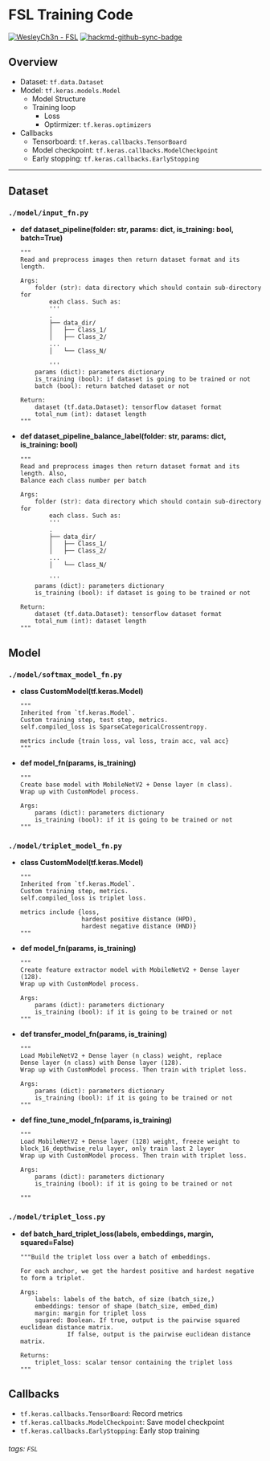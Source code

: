# FSL Training Code

[![WesleyCh3n - FSL](https://img.shields.io/badge/WesleyCh3n-FSL-2ea44f?logo=github)](https://github.com/WesleyCh3n/FSL)
[![hackmd-github-sync-badge](https://hackmd.io/Y-MdlpaZRBKtj-nBfWyyJw/badge)](https://hackmd.io/Y-MdlpaZRBKtj-nBfWyyJw)

## Overview

- Dataset: `tf.data.Dataset`
- Model: `tf.keras.models.Model`
    - Model Structure
    - Training loop
        - Loss
        - Optirmizer: `tf.keras.optimizers`
- Callbacks
    - Tensorboard: `tf.keras.callbacks.TensorBoard`
    - Model checkpoint: `tf.keras.callbacks.ModelCheckpoint`
    - Early stopping: `tf.keras.callbacks.EarlyStopping`

---

## Dataset

### `./model/input_fn.py`

- **def dataset_pipeline(folder: str, params: dict, is_training: bool, batch=True)**

    ```python=
    """
    Read and preprocess images then return dataset format and its length.

    Args:
        folder (str): data directory which should contain sub-directory for
            each class. Such as:
            '''
            .
            ├── data_dir/
            │   ├── Class_1/
            │   ├── Class_2/
            ...
            │   └── Class_N/

            '''
        params (dict): parameters dictionary
        is_training (bool): if dataset is going to be trained or not
        batch (bool): return batched dataset or not

    Return:
        dataset (tf.data.Dataset): tensorflow dataset format
        total_num (int): dataset length
    """
    ```

- **def dataset_pipeline_balance_label(folder: str, params: dict, is_training: bool)**

    ```python=
    """
    Read and preprocess images then return dataset format and its length. Also,
    Balance each class number per batch

    Args:
        folder (str): data directory which should contain sub-directory for
            each class. Such as:
            '''
            .
            ├── data_dir/
            │   ├── Class_1/
            │   ├── Class_2/
            ...
            │   └── Class_N/

            '''
        params (dict): parameters dictionary
        is_training (bool): if dataset is going to be trained or not

    Return:
        dataset (tf.data.Dataset): tensorflow dataset format
        total_num (int): dataset length
    """
    ```

## Model

### `./model/softmax_model_fn.py`

- **class CustomModel(tf.keras.Model)**

    ```python=
    """
    Inherited from `tf.keras.Model`.
    Custom training step, test step, metrics.
    self.compiled_loss is SparseCategoricalCrossentropy.

    metrics include {train loss, val loss, train acc, val acc}
    """
    ```

- **def model_fn(params, is_training)**

    ```python=
    """
    Create base model with MobileNetV2 + Dense layer (n class).
    Wrap up with CustomModel process.

    Args:
        params (dict): parameters dictionary
        is_training (bool): if it is going to be trained or not
    """
    ```

### `./model/triplet_model_fn.py`

- **class CustomModel(tf.keras.Model)**

    ```python=
    """
    Inherited from `tf.keras.Model`.
    Custom training step, metrics.
    self.compiled_loss is triplet loss.

    metrics include {loss,
                     hardest positive distance (HPD),
                     hardest negative distance (HND)}
    """
    ```

- **def model_fn(params, is_training)**

    ```python=
    """
    Create feature extractor model with MobileNetV2 + Dense layer (128).
    Wrap up with CustomModel process.

    Args:
        params (dict): parameters dictionary
        is_training (bool): if it is going to be trained or not
    """
    ```

- **def transfer_model_fn(params, is_training)**

    ```python=
    """
    Load MobileNetV2 + Dense layer (n class) weight, replace
    Dense layer (n class) with Dense layer (128).
    Wrap up with CustomModel process. Then train with triplet loss.

    Args:
        params (dict): parameters dictionary
        is_training (bool): if it is going to be trained or not
    """
    ```

- **def fine_tune_model_fn(params, is_training)**

    ```python=
    """
    Load MobileNetV2 + Dense layer (128) weight, freeze weight to
    block_16_depthwise_relu layer, only train last 2 layer
    Wrap up with CustomModel process. Then train with triplet loss.

    Args:
        params (dict): parameters dictionary
        is_training (bool): if it is going to be trained or not

    """
    ```

### `./model/triplet_loss.py`

- **def batch_hard_triplet_loss(labels, embeddings, margin, squared=False)**

    ```python=
    """Build the triplet loss over a batch of embeddings.

    For each anchor, we get the hardest positive and hardest negative to form a triplet.

    Args:
        labels: labels of the batch, of size (batch_size,)
        embeddings: tensor of shape (batch_size, embed_dim)
        margin: margin for triplet loss
        squared: Boolean. If true, output is the pairwise squared euclidean distance matrix.
                 If false, output is the pairwise euclidean distance matrix.

    Returns:
        triplet_loss: scalar tensor containing the triplet loss
    """
    ```

## Callbacks

- `tf.keras.callbacks.TensorBoard`: Record metrics
- `tf.keras.callbacks.ModelCheckpoint`: Save model checkpoint
- `tf.keras.callbacks.EarlyStopping`: Early stop training


###### tags: `FSL`